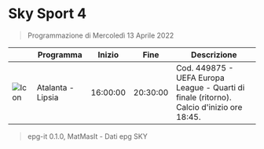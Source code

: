 # Sky Sport 4
> Programmazione di Mercoledì 13 Aprile 2022

||Programma|Inizio|Fine|Descrizione|
|---|---|---|---|---|
|![Icon](https://guidatv.sky.it/uuid/5a6d749f-f36c-4821-9816-3944b2ac5656/cover?md5ChecksumParam=635b26ca6e90e849e2d2923eca387133)|Atalanta - Lipsia|16:00:00|20:30:00|Cod. 449875 - UEFA Europa League - Quarti di finale (ritorno). Calcio d&#039;inizio ore 18:45.



 > epg-it 0.1.0, MatMasIt - Dati epg SKY